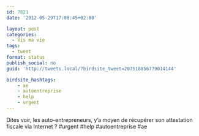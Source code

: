 ```yaml
---
id: 7821
date: '2012-05-29T17:08:45+02:00'

layout: post
categories:
  - Vis ma vie
tags:
  - tweet
format: status
publish_social: no
guid: 'http://tweets.local/?birdsite_tweet=207518856779014144'

birdsite_hashtags:
    - ae
    - autoentreprise
    - help
    - urgent
---
```


Dites voir, les auto-entrepreneurs, y’a moyen de récupérer son attestation fiscale via Internet ? #urgent #help #autoentreprise #ae